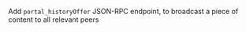 Add ``portal_historyOffer`` JSON-RPC endpoint, to broadcast a piece of content to all relevant peers
